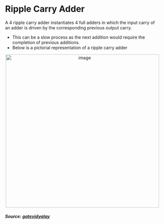 # Ripple Carry Adder
A 4 ripple carry adder instantiates 4 full adders in which the input carry of an adder is driven by the corresponding previous output carry.
- This can be a slow process as the next addition would require the completion of previous additions.
- Below is a pictorial representation of a ripple carry adder

<p align="center">
  <img width="501" alt="image" src="https://user-images.githubusercontent.com/82091082/210152594-2486c05d-1f5a-4640-8670-9220def55e94.png">
</p>

##### Source: [gatevidyalay](https://www.gatevidyalay.com/ripple-carry-adder/)
